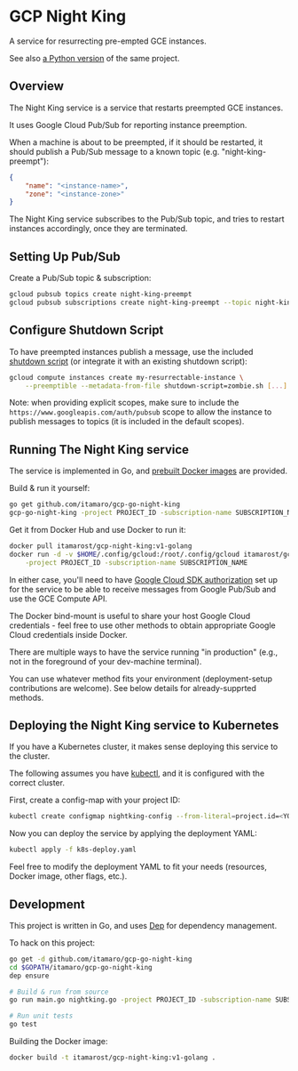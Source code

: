 # GCP Night King

A service for resurrecting pre-empted GCE instances.

See also [a Python version](https://github.com/itamaro/gcp-night-king) of the same project.

## Overview

The Night King service is a service that restarts preempted GCE instances.

It uses Google Cloud Pub/Sub for reporting instance preemption.

When a machine is about to be preempted, if it should be restarted, it should publish a Pub/Sub message to a known topic (e.g. "night-king-preempt"):

```json
{
    "name": "<instance-name>",
    "zone": "<instance-zone>"
}
```

The Night King service subscribes to the Pub/Sub topic, and tries to restart instances accordingly, once they are terminated.

## Setting Up Pub/Sub

Create a Pub/Sub topic & subscription:

```sh
gcloud pubsub topics create night-king-preempt
gcloud pubsub subscriptions create night-king-preempt --topic night-king-preempt
```

## Configure Shutdown Script

To have preempted instances publish a message, use the included [shutdown script](https://cloud.google.com/compute/docs/shutdownscript) (or integrate it with an existing shutdown script):

```sh
gcloud compute instances create my-resurrectable-instance \
    --preemptible --metadata-from-file shutdown-script=zombie.sh [...]
```

Note: when providing explicit scopes, make sure to include the `https://www.googleapis.com/auth/pubsub` scope to allow the instance to publish messages to topics (it is included in the default scopes).

## Running The Night King service

The service is implemented in Go, and [prebuilt Docker images](https://hub.docker.com/r/itamarost/gcp-night-king/tags/) are provided.

Build & run it yourself:

```sh
go get github.com/itamaro/gcp-go-night-king
gcp-go-night-king -project PROJECT_ID -subscription-name SUBSCRIPTION_NAME
```

Get it from Docker Hub and use Docker to run it:

```sh
docker pull itamarost/gcp-night-king:v1-golang
docker run -d -v $HOME/.config/gcloud:/root/.config/gcloud itamarost/gcp-night-king:v1-golang \
    -project PROJECT_ID -subscription-name SUBSCRIPTION_NAME
```

In either case, you'll need to have [Google Cloud SDK authorization](https://cloud.google.com/sdk/docs/) set up for the service to be able to receive messages from Google Pub/Sub and use the GCE Compute API.

The Docker bind-mount is useful to share your host Google Cloud credentials - feel free to use other methods to obtain appropriate Google Cloud credentials inside Docker.

There are multiple ways to have the service running "in production" (e.g., not in the foreground of your dev-machine terminal).

You can use whatever method fits your environment (deployment-setup contributions are welcome). See below details for already-supprted methods.

## Deploying the Night King service to Kubernetes

If you have a Kubernetes cluster, it makes sense deploying this service to the cluster.

The following assumes you have [kubectl](https://kubernetes.io/docs/tasks/tools/install-kubectl/), and it is configured with the correct cluster.

First, create a config-map with your project ID:

```sh
kubectl create configmap nightking-config --from-literal=project.id=<YOUR-PROJECT-ID>
```

Now you can deploy the service by applying the deployment YAML:

```sh
kubectl apply -f k8s-deploy.yaml
```

Feel free to modify the deployment YAML to fit your needs (resources, Docker image, other flags, etc.).

## Development

This project is written in Go, and uses [Dep](https://github.com/golang/dep) for dependency management.

To hack on this project:

```sh
go get -d github.com/itamaro/gcp-go-night-king
cd $GOPATH/itamaro/gcp-go-night-king
dep ensure

# Build & run from source
go run main.go nightking.go -project PROJECT_ID -subscription-name SUBSCRIPTION_NAME

# Run unit tests
go test
```

Building the Docker image:

```sh
docker build -t itamarost/gcp-night-king:v1-golang .
```
